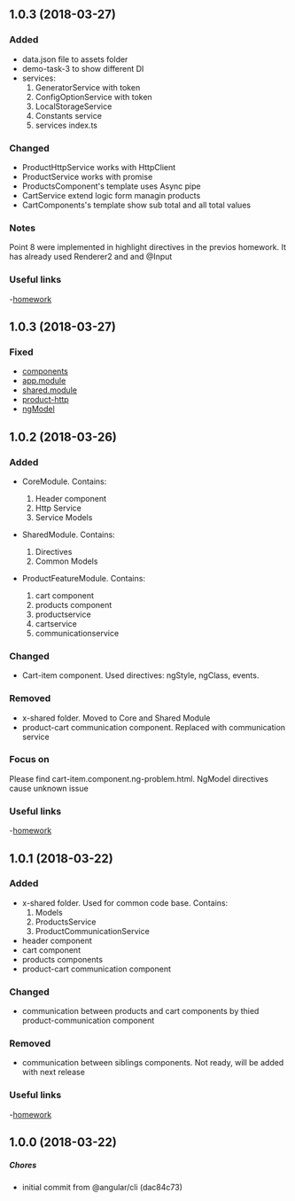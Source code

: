 <a name="1.3.0"></a>
## 1.0.3 (2018-03-27)

### Added
- data.json file to assets folder
- demo-task-3 to show different DI
- services:
	1. GeneratorService with token
	2. ConfigOptionService with token
	3. LocalStorageService
	4. Constants service
	5. services index.ts

### Changed
- ProductHttpService works with HttpClient
- ProductService works with promise
- ProductsComponent's template uses Async pipe
- CartService extend logic form managin products
- CartComponents's template show sub total and all total values
	
### Notes
Point 8 were implemented in highlight directives in the previos homework.
It has already used Renderer2 and and @Input

### Useful links
-[homework](homework/HomeTask_3.txt)

<a name="1.0.3"></a>
## 1.0.3 (2018-03-27)

### Fixed
- [components](https://github.com/RomanKhomenko/angular5-cdp/issues/1)
- [app.module](https://github.com/RomanKhomenko/angular5-cdp/issues/2)
- [shared.module](https://github.com/RomanKhomenko/angular5-cdp/issues/3)
- [product-http](https://github.com/RomanKhomenko/angular5-cdp/issues/4)
- [ngModel](https://github.com/RomanKhomenko/angular5-cdp/issues/4)

<a name="1.0.2"></a>
## 1.0.2 (2018-03-26)

### Added
- CoreModule. Contains:
	1. Header component
	2. Http Service
	3. Service Models
	
- SharedModule. Contains:
	1. Directives
	2. Common Models
	
- ProductFeatureModule. Contains:
	1. cart component
	2. products component
	3. productservice
	4. cartservice
	5. communicationservice

### Changed
- Cart-item component. Used directives: ngStyle, ngClass, events.

### Removed
- x-shared folder. Moved to Core and Shared Module
- product-cart communication component. Replaced with communication service

### Focus on
Please find cart-item.component.ng-problem.html. NgModel directives cause unknown issue

### Useful links
-[homework](homework/HomeTask_2.txt)

<a name="1.0.1"></a>
## 1.0.1 (2018-03-22)

### Added
- x-shared folder. Used for common code base. 
    Contains:
    1. Models
    2. ProductsService
    3. ProductCommunicationService
- header component
- cart component
- products components
- product-cart communication component 

### Changed
- communication between products and cart components by thied product-communication component

### Removed
- communication between siblings components. Not ready, will be added with next release

### Useful links
-[homework](homework/HomeTask_1.txt)

<a name="1.0.0"></a>
## 1.0.0 (2018-03-22)

##### Chores

*  initial commit from @angular/cli (dac84c73)

